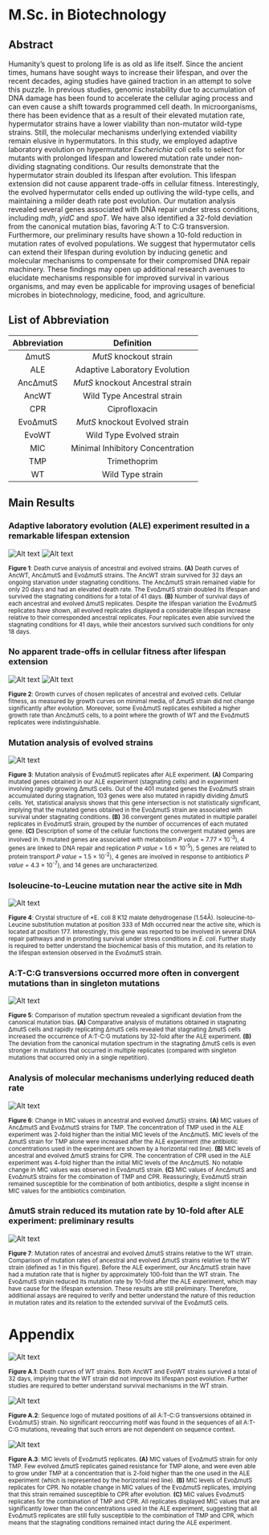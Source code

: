 # M.Sc. in Biotechnology

## Abstract

Humanity’s quest to prolong life is as old as life itself. Since the ancient times, humans have sought ways to increase their lifespan, and over the recent decades, aging studies have gained traction in an attempt to solve this puzzle. In previous studies, genomic instability due to accumulation of DNA damage has been found to accelerate the cellular aging process and can even cause a shift towards programmed cell death. In microorganisms, there has been evidence that as a result of their elevated mutation rate, hypermutator strains have a lower viability than non-mutator wild-type strains. Still, the molecular mechanisms underlying extended viability remain elusive in hypermutators. In this study, we employed adaptive laboratory evolution on hypermutator _Escherichia coli_ cells to select for mutants with prolonged lifespan and lowered mutation rate under non-dividing stagnating conditions. Our results demonstrate that the hypermutator strain doubled its lifespan after evolution. This lifespan extension did not cause apparent trade-offs in cellular fitness. Interestingly, the evolved hypermutator cells ended up outliving the wild-type cells, and maintaining a milder death rate post evolution. Our mutation analysis revealed several genes associated with DNA repair under stress conditions, including _mdh_, _yidC_ and _spoT_. We have also identified a 32-fold deviation from the canonical mutation bias, favoring A:T to C:G transversion. Furthermore, our preliminary results have shown a 10-fold reduction in mutation rates of evolved populations. We suggest that hypermutator cells can extend their lifespan during evolution by inducing genetic and molecular mechanisms to compensate for their compromised DNA repair machinery. These findings may open up additional research avenues to elucidate mechanisms responsible for improved survival in various organisms, and may even be applicable for improving usages of beneficial microbes in biotechnology, medicine, food, and agriculture.

## List of Abbreviation

|  Abbreviation  |            Definition            |
| :------------: | :------------------------------: |
|  &Delta;mutS   |      _MutS_ knockout strain      |
|      ALE       |  Adaptive Laboratory Evolution   |
| Anc&Delta;mutS | _MutS_ knockout Ancestral strain |
|     AncWT      |    Wild Type Ancestral strain    |
|      CPR       |          Ciprofloxacin           |
| Evo&Delta;mutS |  _MutS_ knockout Evolved strain  |
|     EvoWT      |     Wild Type Evolved strain     |
|      MIC       | Minimal Inhibitory Concentration |
|      TMP       |           Trimethoprim           |
|       WT       |         Wild Type strain         |

## Main Results

### Adaptive laboratory evolution (ALE) experiment resulted in a remarkable lifespan extension

![Alt text](Figures/1.1_Death_curve_final.png)
![Alt text](Figures/1.2_Bar_graph_for_dmuts_anc_vs_evo_cols_for_lifespan_final.png)

<sub>**Figure 1**: Death curve analysis of ancestral and evolved strains.
**(A)** Death curves of AncWT, Anc&Delta;mutS and Evo&Delta;mutS strains. The AncWT strain survived for 32 days an ongoing starvation under stagnating conditions. The Anc&Delta;mutS strain remained viable for only 20 days and had an elevated death rate. The Evo&Delta;mutS strain doubled its lifespan and survived the stagnating conditions for a total of 41 days. **(B)** Number of survival days of each ancestral and evolved &Delta;mutS replicates. Despite the lifespan variation the Evo&Delta;mutS replicates have shown, all evolved replicates displayed a considerable lifespan increase relative to their corresponded ancestral replicates. Four replicates even able survived the stagnating conditions for 41 days, while their ancestors survived such conditions for only 18 days. </sub>

### No apparent trade-offs in cellular fitness after lifespan extension

![Alt text](Figures/2.1_Rep_4_Rep_5_final.png)
![Alt text](Figures/2.2_Rep_6_Rep_10_final.png)

<sub> **Figure 2**: Growth curves of chosen replicates of ancestral and evolved cells.
Cellular fitness, as measured by growth curves on minimal media, of &Delta;mutS strain did not change significantly after evolution. Moreover, some Evo&Delta;mutS replicates exhibited a higher growth rate than Anc&Delta;mutS cells, to a point where the growth of WT and the Evo$\Delta$mutS replicates were indistinguishable. </sub>

### Mutation analysis of evolved strains

![Alt text](Figures/3_271022_new_new_muts_all_fis_combined_final.png)

<sub> **Figure 3**: Mutation analysis of Evo$\Delta$mutS replicates after ALE experiment.
**(A)** Comparing mutated genes obtained in our ALE experiment (stagnating cells) and in experiment involving rapidly growing &Delta;mutS cells. Out of the 401 mutated genes the Evo&Delta;mutS strain accumulated during stagnation, 103 genes were also mutated in rapidly dividing &Delta;mutS cells. Yet, statistical analysis shows that this gene intersection is not statistically significant, implying that the mutated genes obtained in the Evo&Delta;mutS strain are associated with survival under stagnating conditions. **(B)** 36 convergent genes mutated in multiple parallel replicates in Evo$\Delta$mutS strain, grouped by the number of occurrences of each mutated gene. **(C)** Description of some of the cellular functions the convergent mutated genes are involved in. 9 mutated genes are associated with metabolism _P value_ = 7.77 &times; 10<sup>-3</sup>), 4 genes are linked to DNA repair and replication _P value_ = 1.6 &times; 10<sup>-5</sup>), 5 genes are related to protein transport _P value_ = 1.5 &times; 10<sup>-2</sup>), 4 genes are involved in response to antibiotics _P value_ = 4.3 &times; 10<sup>-7</sup>), and 14 genes are uncharacterized.

 </sub>

### Isoleucine-to-Leucine mutation near the active site in Mdh

![Alt text](Figures/4_mdh%20sturcture%20fig%20-%20white%20background%203.png)

<sub> **Figure 4**: Crystal structure of \*E. coli
8 K12 malate dehydrogenase (1.54Å).
Isoleucine-to-Leucine substitution mutation at position 333 of Mdh occurred near the active site, which is located at position 177. Interestingly, this gene was reported to be involved in several DNA repair pathways and in promoting survival under stress conditions in _E. coli_. Further study is required to better understand the biochemical basis of this mutation, and its relation to the lifespan extension observed in the Evo&Delta;mutS strain.

</sub>

### A:T-C:G transversions occurred more often in convergent mutations than in singleton mutations

![Alt text](Figures/5_201122_mutation_bias_for_presentation_3.png)

<sub> **Figure 5**: Comparison of mutation spectrum revealed a significant deviation from the canonical mutation bias.
**(A)** Comparative analysis of mutations obtained in stagnating &Delta;mutS cells and rapidly replicating &Delta;mutS cells revealed that stagnating &Delta;mutS cells increased the occurrence of A:T-C:G mutations by 32-fold after the ALE experiment. **(B)** The deviation from the canonical mutation spectrum in the stagnating &Delta;mutS cells is even stronger in mutations that occurred in multiple replicates (compared with singleton mutations that occurred only in a single repetition).

</sub>

### Analysis of molecular mechanisms underlying reduced death rate

![Alt text](Figures/6_271022_new_new_MIC_anc_vs_evo_final_.png)

<sub> **Figure 6**: Change in MIC values in ancestral and evolved &Delta;mutS} strains.
**(A)** MIC values of Anc&Delta;mutS and Evo&Delta;mutS strains for TMP. The concentration of TMP used in the ALE experiment was 2-fold higher than the initial MIC levels of the Anc&Delta;mutS. MIC levels of the &Delta;mutS strain for TMP alone were increased after the ALE experiment (the antibiotic concentrations used in the experiment are shown by a horizontal red line). **(B)** MIC levels of ancestral and evolved &Delta;mutS strains for CPR. The concentration of CPR used in the ALE experiment was 4-fold higher than the initial MIC levels of the Anc&Delta;mutS. No notable change in MIC values was observed in Evo&Delta;mutS strain.
**(C)** MIC values of Anc&Delta;mutS and Evo&Delta;mutS strains for the combination of TMP and CPR. Reassuringly, Evo&Delta;mutS strain remained susceptible for the combination of both antibiotics, despite a slight incense in MIC values for the antibiotics combination.
</sub>

### &Delta;mutS strain reduced its mutation rate by 10-fold after ALE experiment: preliminary results

![Alt text](Figures/7_201122_mutation_rate_relative_to%20WT.png)

<sub> **Figure 7**: Mutation rates of ancestral and evolved &Delta;mutS strains relative to the WT strain.
Comparison of mutation rates of ancestral and evolved &Delta;mutS strains relative to the WT strain (defined as 1 in this figure). Before the ALE experiment, our Anc&Delta;mutS strain have had a mutation rate that is higher by approximately 100-fold than the WT strain. The Evo&Delta;mutS strain reduced its mutation rate by 10-fold after the ALE experiment, which may have cause for the lifespan extension. These results are still preliminary. Therefore, additional assays are required to verify and better understand the nature of this reduction in mutation rates and its relation to the extended survival of the Evo&Delta;mutS cells.

</sub>

# Appendix

![Alt text](Figures/A1_Death_curve_WT_anc_vs_evo_final.png)

<sub> **Figure A.1**: Death curves of WT strains.
Both AncWT and EvoWT strains survived a total of 32 days, implying that the WT strain did not improve its lifespan post evolution. Further studies are required to better understand survival mechanisms in the WT strain.
</sub>

![Alt text](Figures/A2_seq_contx.png)

<sub> **Figure A.2**: Sequence logo of mutated positions of all A:T-C:G transversions obtained in Evo&Delta;mutS} strain.
No significant reoccurring motif was found in the sequences of all A:T-C:G mutations, revealing that such errors are not dependent on sequence context.
</sub>

![Alt text](Figures/A3_MIC_evo_replicates_final_.png)

<sub> **Figure A.3**: MIC levels of Evo&Delta;mutS replicates.
**(A)** MIC values of Evo&Delta;mutS strain for only TMP. Few evolved &Delta;mutS replicates gained resistance for TMP alone, and were even able to grow under TMP at a concentration that is 2-fold higher than the one used in the ALE experiment (which is represented by the horizontal red line). **(B)** MIC levels of Evo&Delta;mutS replicates for CPR. No notable change in MIC values of the Evo&Delta;mutS replicates, implying that this strain remained susceptible to CPR after evolution. **(C)** MIC values Evo&Delta;mutS replicates for the combination of TMP and CPR. All replicates displayed MIC values that are significantly lower than the concentrations used in the ALE experiment, suggesting that all Evo&Delta;mutS replicates are still fully susceptible to the combination of TMP and CPR, which means that the stagnating conditions remained intact during the ALE experiment.
</sub>
